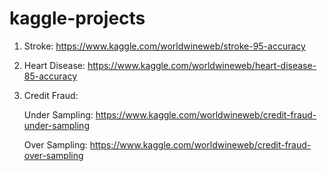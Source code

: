 # kaggle-projects

1. Stroke: https://www.kaggle.com/worldwineweb/stroke-95-accuracy
2. Heart Disease: https://www.kaggle.com/worldwineweb/heart-disease-85-accuracy
3. Credit Fraud: 

   Under Sampling: https://www.kaggle.com/worldwineweb/credit-fraud-under-sampling
   
   Over Sampling: https://www.kaggle.com/worldwineweb/credit-fraud-over-sampling
   
